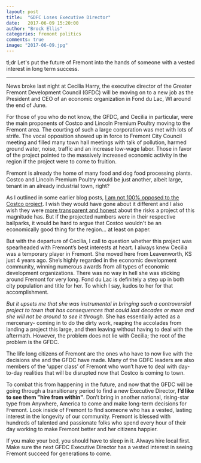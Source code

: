 ```yaml
---
layout: post
title:  "GDFC Loses Executive Director"
date:   2017-06-09 15:20:00
author: "Brock Ellis"
categories: fremont politics
comments: true
image: "2017-06-09.jpg"
---
```


tl;dr Let's put the future of Fremont into the hands of someone with a vested interest in long term success.

---

News broke last night at Cecilia Harry, the executive director of the Greater Fremont Development Council (GFDC) will be moving on to a new job as the President and CEO of an economic organization in Fond du Lac, WI around the end of June.

For those of you who do not know, the GFDC, and Cecilia in particular, were the main proponents of Costco and Lincoln Premium Poultry moving to the Fremont area. The courting of such a large corporation was met with lots of strife. The vocal opposition showed up in force to Fremont City Council meeting and filled many town hall meetings with talk of pollution, harmed ground water, noise, traffic and an increase low-wage labor. Those in favor of the project pointed to the massively increased economic activity in the region if the project were to come to fruition.

Fremont is already the home of many food and dog food processing plants. Costco and Lincoln Premium Poultry would be just another, albeit large, tenant in an already industrial town, right?

As I outlined in some earlier blog posts, [I am not 100% opposed to the Costco project](http://thebrockellis.com/2016/08/04/A-Millenials-Thoughts-On-Project-Rawhide). I wish they would have gone about it different and I also wish they were [more transparent and honest](http://thebrockellis.com/2017/01/11/Why-the-Fremont-City-Council-needs-a-tenth-man) about the risks a project of this magnitude has. But if the projected numbers were in their respective ballparks, it would be hard to argue that Costco wouldn't be an economically good thing for the region... at least on paper.

But with the departure of Cecilia, I call to question whether this project was spearheaded with Fremont’s best interests at heart. I always knew Cecilia was a temporary player in Fremont. She moved here from Leavenworth, KS just 4 years ago. She’s highly regarded in the economic development community, winning numerous awards from all types of economic development organizations. There was no way in hell she was sticking around Fremont for very long. Fond du Lac is definitely a step up in both city population and title for her. To which I say, kudos to her for that accomplishment.

*But it upsets me that she was instrumental in bringing such a controversial project to town that has consequences that could last decades or more and she will not be around to see it through.* She has essentially acted as a mercenary- coming in to do the dirty work, reaping the accolades from landing a project this large, and then leaving without having to deal with the aftermath. However, the problem does not lie with Cecilia; the root of the problem is the GFDC.

The life long citizens of Fremont are the ones who have to now live with the decisions she and the GFDC have made. Many of the GDFC leaders are also members of the ‘upper class’ of Fremont who won’t have to deal with day-to-day realities that will be disrupted now that Costco is coming to town.

To combat this from happening in the future, and now that the GFDC will be going through a transitionary period to find a new Executive Director, **I’d like to see them "hire from within"**. Don’t bring in another national, rising-star type from Anywhere, America to come and make long-term decisions for Fremont. Look inside of Fremont to find someone who has a vested, lasting interest in the longevity of our community. Fremont is blessed with hundreds of talented and passionate folks who spend every hour of their day working to make Fremont better and her citizens happier.

If you make your bed, you should have to sleep in it. Always hire local first. Make sure the next GFDC Executive Director has a vested interest in seeing Fremont succeed for generations to come.
